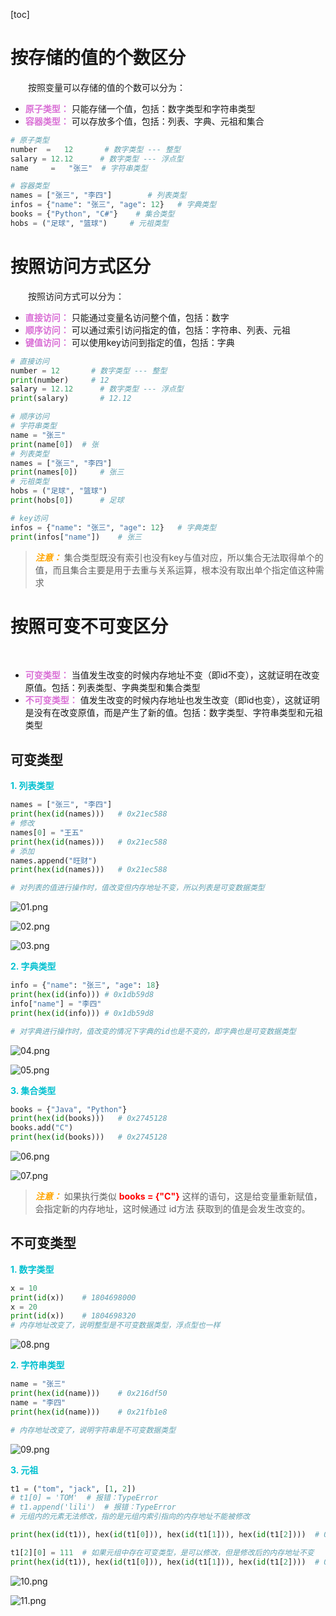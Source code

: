 [toc]

# 按存储的值的个数区分

&emsp;&emsp;按照变量可以存储的值的个数可以分为：

+ <font color=orchid>**原子类型：**</font> 只能存储一个值，包括：数字类型和字符串类型
+ <font color=orchid>**容器类型：**</font> 可以存放多个值，包括：列表、字典、元祖和集合

```python
# 原子类型
number  =   12       # 数字类型 --- 整型
salary = 12.12      # 数字类型 --- 浮点型
name     =   "张三"  # 字符串类型

# 容器类型
names = ["张三", "李四"]        # 列表类型
infos = {"name": "张三", "age": 12}   # 字典类型
books = {"Python", "C#"}    # 集合类型
hobs = ("足球", "篮球")     # 元祖类型
```

# 按照访问方式区分

&emsp;&emsp;按照访问方式可以分为：

+ <font color=orchid>**直接访问：**</font> 只能通过变量名访问整个值，包括：数字
+ <font color=orchid>**顺序访问：**</font> 可以通过索引访问指定的值，包括：字符串、列表、元祖
+ <font color=orchid>**键值访问：**</font> 可以使用key访问到指定的值，包括：字典

```python
# 直接访问
number = 12       # 数字类型 --- 整型
print(number)     # 12
salary = 12.12      # 数字类型 --- 浮点型
print(salary)       # 12.12

# 顺序访问
# 字符串类型
name = "张三"  
print(name[0])  # 张
# 列表类型
names = ["张三", "李四"]        
print(names[0])     # 张三
# 元祖类型
hobs = ("足球", "篮球") 
print(hobs[0])      # 足球 

# key访问
infos = {"name": "张三", "age": 12}   # 字典类型
print(infos["name"])    # 张三
```

> <font color=orange>*__注意：__*</font> 集合类型既没有索引也没有key与值对应，所以集合无法取得单个的值，而且集合主要是用于去重与关系运算，根本没有取出单个指定值这种需求

# 按照可变不可变区分

&emsp;&emsp;

+ <font color=orchid>**可变类型：**</font> 当值发生改变的时候内存地址不变（即id不变），这就证明在改变原值。包括：列表类型、字典类型和集合类型
+ <font color=orchid>**不可变类型：**</font> 值发生改变的时候内存地址也发生改变（即id也变），这就证明是没有在改变原值，而是产生了新的值。包括：数字类型、字符串类型和元祖类型

## 可变类型

<font color=orachid>**1. 列表类型**</font>

```python
names = ["张三", "李四"]
print(hex(id(names)))   # 0x21ec588
# 修改
names[0] = "王五"
print(hex(id(names)))   # 0x21ec588
# 添加
names.append("旺财")
print(hex(id(names)))   # 0x21ec588

# 对列表的值进行操作时，值改变但内存地址不变，所以列表是可变数据类型
```

![01.png](./images/12/01.png)

![02.png](./images/12/02.png)

![03.png](./images/12/03.png)

<font color=orachid>**2. 字典类型**</font>

```python
info = {"name": "张三", "age": 18}
print(hex(id(info))) # 0x1db59d8
info["name"] = "李四"
print(hex(id(info))) # 0x1db59d8

# 对字典进行操作时，值改变的情况下字典的id也是不变的，即字典也是可变数据类型
```

![04.png](./images/12/04.png)

![05.png](./images/12/05.png)

<font color=orachid>**3. 集合类型**</font>

```python
books = {"Java", "Python"}
print(hex(id(books)))   # 0x2745128
books.add("C")
print(hex(id(books)))   # 0x2745128
```

![06.png](./images/12/06.png)

![07.png](./images/12/07.png)

> <font color=orange>*__注意：__*</font> 如果执行类似<font color=red> **books = {"C"}** </font>这样的语句，这是给变量重新赋值，会指定新的内存地址，这时候通过 id方法 获取到的值是会发生改变的。

## 不可变类型

<font color=orachid>**1. 数字类型**</font>

```python
x = 10 
print(id(x))    # 1804698000
x = 20
print(id(x))    # 1804698320
# 内存地址改变了，说明整型是不可变数据类型，浮点型也一样
```

![08.png](./images/12/08.png)

<font color=orachid>**2. 字符串类型**</font>

```python
name = "张三" 
print(hex(id(name)))    # 0x216df50
name = "李四"
print(hex(id(name)))    # 0x21fb1e8

# 内存地址改变了，说明字符串是不可变数据类型
```

![09.png](./images/12/09.png)

<font color=orachid>**3. 元祖**</font>

```python
t1 = ("tom", "jack", [1, 2])
# t1[0] = 'TOM'  # 报错：TypeError
# t1.append('lili')  # 报错：TypeError
# 元组内的元素无法修改，指的是元组内索引指向的内存地址不能被修改

print(hex(id(t1)), hex(id(t1[0])), hex(id(t1[1])), hex(id(t1[2])))  # 0x1e6dc60 0x1e791f0 0x1e79180 0x1e7c608

t1[2][0] = 111  # 如果元组中存在可变类型，是可以修改，但是修改后的内存地址不变
print(hex(id(t1)), hex(id(t1[0])), hex(id(t1[1])), hex(id(t1[2])))  # 0x1e6dc60 0x1e791f0 0x1e79180 0x1e7c608
```

![10.png](./images/12/10.png)

![11.png](./images/12/11.png)

